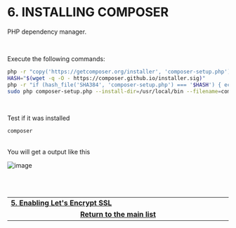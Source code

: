 # 6. INSTALLING COMPOSER
PHP dependency manager.

<br>

Execute the following commands:

```bash
php -r "copy('https://getcomposer.org/installer', 'composer-setup.php');"
HASH="$(wget -q -O - https://composer.github.io/installer.sig)"
php -r "if (hash_file('SHA384', 'composer-setup.php') === '$HASH') { echo 'Installer verified'; } else { echo 'Installer corrupt'; unlink('composer-setup.php'); } echo PHP_EOL;"
sudo php composer-setup.php --install-dir=/usr/local/bin --filename=composer
```

<br>

Test if it was installed
```bash
composer
```

<br>
You will get a output like this

![image](https://user-images.githubusercontent.com/49572917/111693519-798b6e80-880f-11eb-81d4-ff996f9e6f24.png)



<br><br>
<div>
    <table width="9000">
        <tr>
            <td width="9000">
                <a href="https://github.com/andregalastri/tutorials/blob/main/Ubuntu%20Server/5.%20Enabling%20Let's%20Encrypt%20SSL.md"><b>5. Enabling Let's Encrypt SSL</b></a>
            </td>
            <td width="50%" align="right">
                <a href=""><b></b></a>
            </td>
        </tr>
        <tr>
            <td width="9000" colspan="2" align="center">
                <a href="">
                    <b>Return to the main list</b>
                </a>
            </td>
        </tr>
    </table>
</div>
